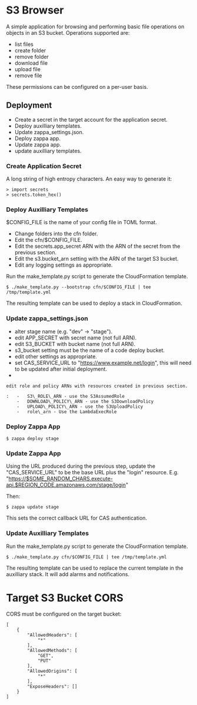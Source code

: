 S3 Browser
==========

A simple application for browsing and performing basic file operations
on objects in an S3 bucket. Operations supported are:

-   list files
-   create folder
-   remove folder
-   download file
-   upload file
-   remove file

These permissions can be configured on a per-user basis.

Deployment
----------

-   Create a secret in the target account for the application secret.
-   Deploy auxilliary templates.
-   Update zappa\_settings.json.
-   Deploy zappa app.
-   Update zappa app.
-   update auxilliary templates.

### Create Application Secret

A long string of high entropy characters. An easy way to generate it:

``` {.sourceCode .python}
> import secrets
> secrets.token_hex()
```

### Deploy Auxilliary Templates

\$CONFIG\_FILE is the name of your config file in TOML format.

-   Change folders into the cfn folder.
-   Edit the cfn/\$CONFIG\_FILE.
-   Edit the secrets.app\_secret ARN with the ARN of the secret from the
    previous section.
-   Edit the s3.bucket\_arn setting with the ARN of the target S3
    bucket.
-   Edit any logging settings as appropriate.

Run the make\_template.py script to generate the CloudFormation
template.

``` {.sourceCode .sh}
$ ./make_template.py --bootstrap cfn/$CONFIG_FILE | tee /tmp/template.yml
```

The resulting template can be used to deploy a stack in CloudFormation.

### Update zappa\_settings.json

-   alter stage name (e.g. "dev" -&gt; "stage").
-   edit APP\_SECRET with secret name (not full ARN).
-   edit S3\_BUCKET with bucket name (not full ARN).
-   s3\_bucket setting must be the name of a code deploy bucket.
-   edit other settings as appropriate.
-   set CAS\_SERVICE\_URL to "<https://www.example.net/login>", this
    will need to be updated after initial deployment.
-   

    edit role and policy ARNs with resources created in previous section.

    :   -   S3\_ROLE\_ARN - use the S3AssumedRole
        -   DOWNLOAD\_POLICY\_ARN - use the S3DownloadPolicy
        -   UPLOAD\_POLICY\_ARN - use the S3UploadPolicy
        -   role\_arn - Use the LambdaExecRole

### Deploy Zappa App

``` {.sourceCode .sh}
$ zappa deploy stage
```

### Update Zappa App

Using the URL produced during the previous step, update the
"CAS\_SERVICE\_URL" to be the base URL plus the "login" resource. E.g.
"<https://$SOME_RANDOM_CHARS.execute-api.$REGION_CODE.amazonaws.com/stage/login>"

Then:

``` {.sourceCode .sh}
$ zappa update stage
```

This sets the correct callback URL for CAS authentication.

### Update Auxilliary Templates

Run the make\_template.py script to generate the CloudFormation
template.

``` {.sourceCode .sh}
$ ./make_template.py cfn/$CONFIG_FILE | tee /tmp/template.yml
```

The resulting template can be used to replace the current template in
the auxilliary stack. It will add alarms and notifications.

Target S3 Bucket CORS
=====================

CORS must be configured on the target bucket:

``` {.sourceCode .json}
[
    {
        "AllowedHeaders": [
            "*"
        ],
        "AllowedMethods": [
            "GET",
            "PUT"
        ],
        "AllowedOrigins": [
            "*"
        ],
        "ExposeHeaders": []
    }
]
```

